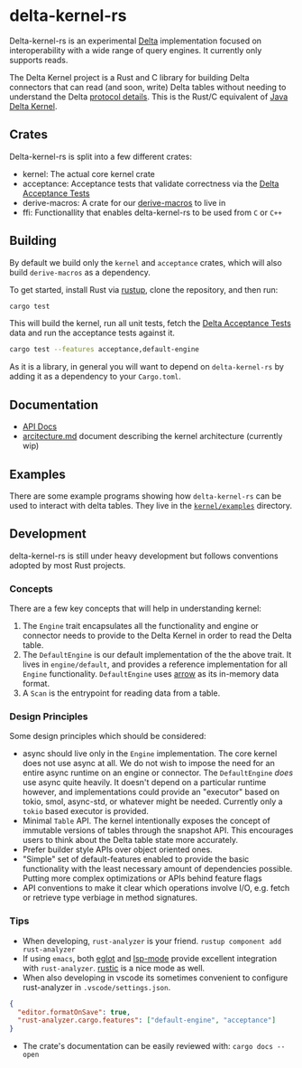 # delta-kernel-rs

Delta-kernel-rs is an experimental [Delta][delta] implementation focused on
interoperability with a wide range of query engines. It currently only supports
reads.

The Delta Kernel project is a Rust and C library for building Delta connectors that can read (and
soon, write) Delta tables without needing to understand the Delta [protocol
details][delta-protocol]. This is the Rust/C equivalent of [Java Delta Kernel][java-kernel].

## Crates

Delta-kernel-rs is split into a few different crates:

- kernel: The actual core kernel crate
- acceptance: Acceptance tests that validate correctness  via the [Delta Acceptance Tests][dat]
- derive-macros: A crate for our [derive-macros] to live in
- ffi: Functionallity that enables delta-kernel-rs to be used from `C` or `C++`

## Building
By default we build only the `kernel` and `acceptance` crates, which will also build `derive-macros`
as a dependency.

To get started, install Rust via [rustup], clone the repository, and then run:

```sh
cargo test
```

This will build the kernel, run all unit tests, fetch the [Delta Acceptance Tests][dat] data and run
the acceptance tests against it.

```sh
cargo test --features acceptance,default-engine
```

As it is a library, in general you will want to depend on `delta-kernel-rs` by adding it as a
dependency to your `Cargo.toml`.

## Documentation

- [API Docs](https://docs.rs/delta_kernel/latest/delta_kernel/)
- [arcitecture.md](doc/architecture.md) document describing the kernel architecture (currently wip)

## Examples

There are some example programs showing how `delta-kernel-rs` can be used to interact with delta
tables. They live in the [`kernel/examples`](kernel/examples) directory.

## Development

delta-kernel-rs is still under heavy development but follows conventions adopted by most Rust
projects.

### Concepts

There are a few key concepts that will help in understanding kernel:

1. The `Engine` trait encapsulates all the functionality and engine or connector needs to provide to
   the Delta Kernel in order to read the Delta table.
2. The `DefaultEngine` is our default implementation of the the above trait. It lives in
   `engine/default`, and provides a reference implementation for all `Engine`
   functionality. `DefaultEngine` uses [arrow](https://docs.rs/arrow/latest/arrow/) as its in-memory
   data format.
3. A `Scan` is the entrypoint for reading data from a table.

### Design Principles

Some design principles which should be considered:

- async should live only in the `Engine` implementation. The core kernel does not use async at
  all. We do not wish to impose the need for an entire async runtime on an engine or connector. The
  `DefaultEngine` _does_ use async quite heavily. It doesn't depend on a particular runtime however,
  and implementations could provide an "executor" based on tokio, smol, async-std, or whatever might
  be needed. Currently only a `tokio` based executor is provided.
- Minimal `Table` API. The kernel intentionally exposes the concept of immutable versions of tables
  through the snapshot API. This encourages users to think about the Delta table state more
  accurately.
- Prefer builder style APIs over object oriented ones.
- "Simple" set of default-features enabled to provide the basic functionality with the least
  necessary amount of dependencies possible. Putting more complex optimizations or APIs behind
  feature flags
- API conventions to make it clear which operations involve I/O, e.g. fetch or retrieve type
  verbiage in method signatures.

### Tips

- When developing, `rust-analyzer` is your friend. `rustup component add rust-analyzer`
- If using `emacs`, both [eglot](https://github.com/joaotavora/eglot) and
  [lsp-mode](https://github.com/emacs-lsp/lsp-mode) provide excellent integration with
  `rust-analyzer`. [rustic](https://github.com/brotzeit/rustic) is a nice mode as well.
- When also developing in vscode its sometimes convenient to configure rust-analyzer in
  `.vscode/settings.json`.

```json
{
  "editor.formatOnSave": true,
  "rust-analyzer.cargo.features": ["default-engine", "acceptance"]
}
```

- The crate's documentation can be easily reviewed with: `cargo docs --open`

[delta]: https://delta.io
[delta-protocol]: https://github.com/delta-io/delta/blob/master/PROTOCOL.md
[delta-github]: https://github.com/delta-io/delta
[java-kernel]: https://github.com/delta-io/delta/tree/master/kernel
[rustup]: https://rustup.rs
[architecture.md]: https://github.com/delta-incubator/delta-kernel-rs/tree/master/architecture.md
[dat]: https://github.com/delta-incubator/dat
[derive-macros]: https://doc.rust-lang.org/reference/procedural-macros.html
[API Docs]: https://docs.rs/delta_kernel/latest/delta_kernel/
